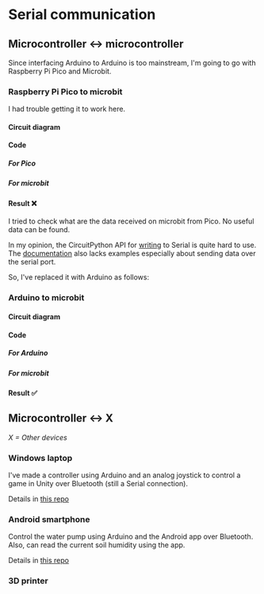 # Serial communication

## Microcontroller :left_right_arrow: microcontroller

Since interfacing Arduino to Arduino is too mainstream, I'm going to go with Raspberry Pi Pico and Microbit.

### Raspberry Pi Pico to microbit

I had trouble getting it to work here.

#### Circuit diagram

<!-- letak circuit diagram -->

#### Code

##### For Pico

<!-- letak code link -->

##### For microbit

<!-- letak screenshot -->

#### Result :x:

I tried to check what are the data received on microbit from Pico. No useful data can be found.

<!-- letak video -->

In my opinion, the CircuitPython API for [writing](https://docs.circuitpython.org/en/latest/shared-bindings/busio/#busio.UART.write) to Serial is quite hard to use. The [documentation](https://learn.adafruit.com/circuitpython-essentials/circuitpython-uart-serial) also lacks examples especially about sending data over the serial port.

So, I've replaced it with Arduino as follows:

### Arduino to microbit

#### Circuit diagram

#### Code

##### For Arduino

##### For microbit

#### Result :white_check_mark:

## Microcontroller :left_right_arrow: X

_X = Other devices_

### Windows laptop

I've made a controller using Arduino and an analog joystick to control a game in Unity over Bluetooth (still a Serial connection).

Details in [this repo](https://github.com/iqfareez/Unity-Bluetooth-Arduino)

### Android smartphone

Control the water pump using Arduino and the Android app over Bluetooth. Also, can read the current soil humidity using the app.

Details in [this repo](https://github.com/iqfareez/soil_humidity)

### 3D printer
